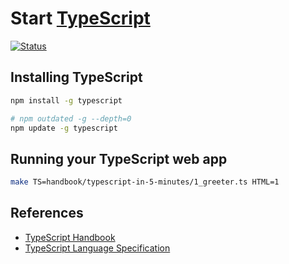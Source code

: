 # Start [TypeScript]

[TypeScript]: https://www.typescriptlang.org/

[![Status](https://img.shields.io/badge/TypeScript-3.9.2-brightgreen)](https://github.com/microsoft/TypeScript/tree/v3.9.2)

## Installing TypeScript

```bash
npm install -g typescript

# npm outdated -g --depth=0
npm update -g typescript
```

## Running your TypeScript web app

```bash
make TS=handbook/typescript-in-5-minutes/1_greeter.ts HTML=1
```

## References

* [TypeScript Handbook](https://www.typescriptlang.org/docs/home.html)
* [TypeScript Language Specification](https://github.com/Microsoft/TypeScript/blob/master/doc/spec.md)

<!--
git clone --depth 1 https://github.com/microsoft/TypeScript-Handbook.git

cd TypeScript-Handbook/
touch pages/README.md

npm install -g gitbook-cli
gitbook serve pages

open http://localhost:4000
-->
